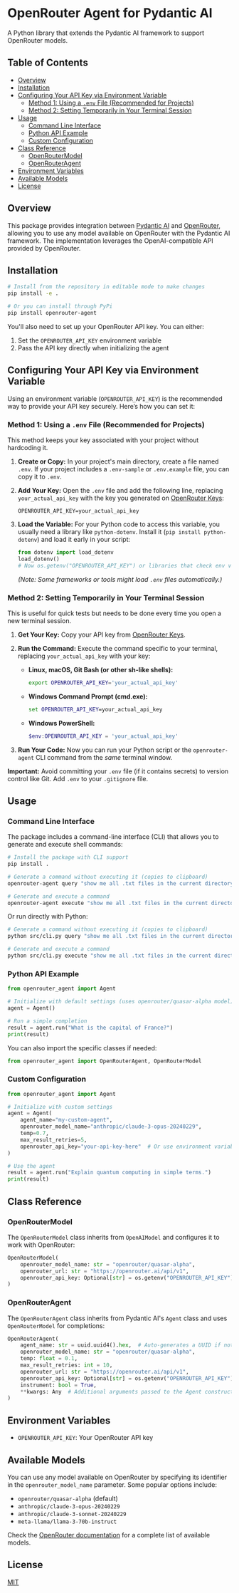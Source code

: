 # OpenRouter Agent for Pydantic AI

A Python library that extends the Pydantic AI framework to support OpenRouter models.

## Table of Contents

- [Overview](#overview)
- [Installation](#installation)
- [Configuring Your API Key via Environment Variable](#configuring-your-api-key-via-environment-variable)
  - [Method 1: Using a `.env` File (Recommended for Projects)](#method-1-using-a-env-file-recommended-for-projects)
  - [Method 2: Setting Temporarily in Your Terminal Session](#method-2-setting-temporarily-in-your-terminal-session)
- [Usage](#usage)
  - [Command Line Interface](#command-line-interface)
  - [Python API Example](#python-api-example)
  - [Custom Configuration](#custom-configuration)
- [Class Reference](#class-reference)
  - [OpenRouterModel](#openroutermodel)
  - [OpenRouterAgent](#openrouteragent)
- [Environment Variables](#environment-variables)
- [Available Models](#available-models)
- [License](#license)

## Overview

This package provides integration between [Pydantic AI](https://github.com/pydantic-ai/pydantic-ai) and [OpenRouter](https://openrouter.ai/), allowing you to use any model available on OpenRouter with the Pydantic AI framework. The implementation leverages the OpenAI-compatible API provided by OpenRouter.

## Installation

```bash
# Install from the repository in editable mode to make changes
pip install -e .

# Or you can install through PyPi
pip install openrouter-agent
```

You'll also need to set up your OpenRouter API key. You can either:

1. Set the `OPENROUTER_API_KEY` environment variable
2. Pass the API key directly when initializing the agent

## Configuring Your API Key via Environment Variable

Using an environment variable (`OPENROUTER_API_KEY`) is the recommended way to provide your API key securely. Here’s how you can set it:

### Method 1: Using a `.env` File (Recommended for Projects)

This method keeps your key associated with your project without hardcoding it.

1. **Create or Copy:** In your project's main directory, create a file named `.env`. If your project includes a `.env-sample` or `.env.example` file, you can copy it to `.env`.
2. **Add Your Key:** Open the `.env` file and add the following line, replacing `your_actual_api_key` with the key you generated on [OpenRouter Keys](https://openrouter.ai/settings/keys):

   ```dotenv
   OPENROUTER_API_KEY=your_actual_api_key
   ```

3. **Load the Variable:** For your Python code to access this variable, you usually need a library like `python-dotenv`. Install it (`pip install python-dotenv`) and load it early in your script:

   ```python
   from dotenv import load_dotenv
   load_dotenv()
   # Now os.getenv("OPENROUTER_API_KEY") or libraries that check env vars will find it.
   ```

   _(Note: Some frameworks or tools might load `.env` files automatically.)_

### Method 2: Setting Temporarily in Your Terminal Session

This is useful for quick tests but needs to be done every time you open a new terminal session.

1. **Get Your Key:** Copy your API key from [OpenRouter Keys](https://openrouter.ai/settings/keys).
2. **Run the Command:** Execute the command specific to your terminal, replacing `your_actual_api_key` with your key:

   - **Linux, macOS, Git Bash (or other sh-like shells):**

     ```bash
     export OPENROUTER_API_KEY='your_actual_api_key'
     ```

   - **Windows Command Prompt (cmd.exe):**

     ```cmd
     set OPENROUTER_API_KEY=your_actual_api_key
     ```

   - **Windows PowerShell:**

     ```powershell
     $env:OPENROUTER_API_KEY = 'your_actual_api_key'
     ```

3. **Run Your Code:** Now you can run your Python script or the `openrouter-agent` CLI command from the _same_ terminal window.

**Important:** Avoid committing your `.env` file (if it contains secrets) to version control like Git. Add `.env` to your `.gitignore` file.

## Usage

### Command Line Interface

The package includes a command-line interface (CLI) that allows you to generate and execute shell commands:

```bash
# Install the package with CLI support
pip install .

# Generate a command without executing it (copies to clipboard)
openrouter-agent query "show me all .txt files in the current directory"

# Generate and execute a command
openrouter-agent execute "show me all .txt files in the current directory"
```

Or run directly with Python:

```bash
# Generate a command without executing it (copies to clipboard)
python src/cli.py query "show me all .txt files in the current directory"

# Generate and execute a command
python src/cli.py execute "show me all .txt files in the current directory"
```

### Python API Example

```python
from openrouter_agent import Agent

# Initialize with default settings (uses openrouter/quasar-alpha model)
agent = Agent()

# Run a simple completion
result = agent.run("What is the capital of France?")
print(result)
```

You can also import the specific classes if needed:

```python
from openrouter_agent import OpenRouterAgent, OpenRouterModel
```

### Custom Configuration

```python
from openrouter_agent import Agent

# Initialize with custom settings
agent = Agent(
    agent_name="my-custom-agent",
    openrouter_model_name="anthropic/claude-3-opus-20240229",
    temp=0.7,
    max_result_retries=5,
    openrouter_api_key="your-api-key-here"  # Or use environment variable
)

# Use the agent
result = agent.run("Explain quantum computing in simple terms.")
print(result)
```

## Class Reference

### OpenRouterModel

The `OpenRouterModel` class inherits from `OpenAIModel` and configures it to work with OpenRouter:

```python
OpenRouterModel(
    openrouter_model_name: str = "openrouter/quasar-alpha",
    openrouter_url: str = "https://openrouter.ai/api/v1",
    openrouter_api_key: Optional[str] = os.getenv("OPENROUTER_API_KEY")
)
```

### OpenRouterAgent

The `OpenRouterAgent` class inherits from Pydantic AI's `Agent` class and uses `OpenRouterModel` for completions:

```python
OpenRouterAgent(
    agent_name: str = uuid.uuid4().hex,  # Auto-generates a UUID if not provided
    openrouter_model_name: str = "openrouter/quasar-alpha",
    temp: float = 0.1,
    max_result_retries: int = 10,
    openrouter_url: str = "https://openrouter.ai/api/v1",
    openrouter_api_key: Optional[str] = os.getenv("OPENROUTER_API_KEY"),
    instrument: bool = True,
    **kwargs: Any  # Additional arguments passed to the Agent constructor
)
```

## Environment Variables

- `OPENROUTER_API_KEY`: Your OpenRouter API key

## Available Models

You can use any model available on OpenRouter by specifying its identifier in the `openrouter_model_name` parameter. Some popular options include:

- `openrouter/quasar-alpha` (default)
- `anthropic/claude-3-opus-20240229`
- `anthropic/claude-3-sonnet-20240229`
- `meta-llama/llama-3-70b-instruct`

Check the [OpenRouter documentation](https://openrouter.ai/docs) for a complete list of available models.

## License

[MIT](LICENSE)
